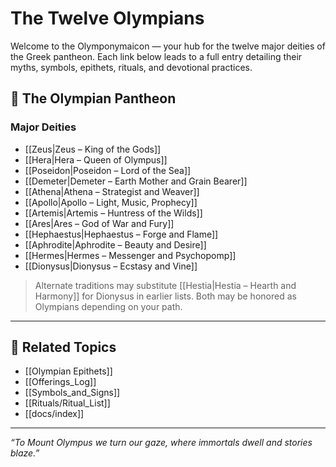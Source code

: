 # The Twelve Olympians

Welcome to the Olymponymaicon — your hub for the twelve major deities of the Greek pantheon. Each link below leads to a full entry detailing their myths, symbols, epithets, rituals, and devotional practices.

## 🔱 The Olympian Pantheon

### Major Deities
- [[Zeus|Zeus – King of the Gods]]
- [[Hera|Hera – Queen of Olympus]]
- [[Poseidon|Poseidon – Lord of the Sea]]
- [[Demeter|Demeter – Earth Mother and Grain Bearer]]
- [[Athena|Athena – Strategist and Weaver]]
- [[Apollo|Apollo – Light, Music, Prophecy]]
- [[Artemis|Artemis – Huntress of the Wilds]]
- [[Ares|Ares – God of War and Fury]]
- [[Hephaestus|Hephaestus – Forge and Flame]]
- [[Aphrodite|Aphrodite – Beauty and Desire]]
- [[Hermes|Hermes – Messenger and Psychopomp]]
- [[Dionysus|Dionysus – Ecstasy and Vine]]

> Alternate traditions may substitute [[Hestia|Hestia – Hearth and Harmony]] for Dionysus in earlier lists. Both may be honored as Olympians depending on your path.

---

## 📜 Related Topics

- [[Olympian Epithets]]
- [[Offerings_Log]]
- [[Symbols_and_Signs]]
- [[Rituals/Ritual_List]]
- [[docs/index]]

---

*“To Mount Olympus we turn our gaze, where immortals dwell and stories blaze.”*

